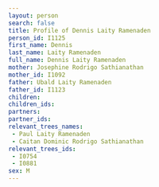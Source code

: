 ```yaml
---
layout: person
search: false
title: Profile of Dennis Laity Ramenaden
person_id: I1125
first_name: Dennis
last_name: Laity Ramenaden
full_name: Dennis Laity Ramenaden
mother: Josephine Rodrigo Sathianathan
mother_id: I1092
father: Ubald Laity Ramenaden
father_id: I1123
children:
children_ids:
partners:
partner_ids:
relevant_trees_names:
 - Paul Laity Ramenaden
 - Caitan Dominic Rodrigo Sathianathan
relevant_trees_ids:
 - I0754
 - I0881
sex: M
---
```


